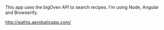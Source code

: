 This app uses the bigOven API to search recipes.  I'm using Node, Angular and Browserify.

http://eathis.aerobaticapp.com/
   
